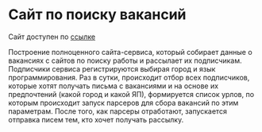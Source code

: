 <h1> Сайт по поиску вакансий </h1>

Сайт доступен по [ссылке](https://find-job-pls.herokuapp.com)

Построение полноценного сайта-сервиса, который собирает данные о  вакансиях с сайтов по поиску работы и рассылает их подписчикам. Подписчики сервиса регистрируются выбирая город и язык программирования. Раз в сутки, происходит отбор всех подписчиков, которые хотят получать письма с вакансиями и на основе их предпочтений (какой город и какой ЯП), формируется список урлов, по которым происходит запуск парсеров для сбора вакансий по этим параметрам. После того, как парсеры отработают, запускается отправка писем тем, кто хочет получать рассылку.
